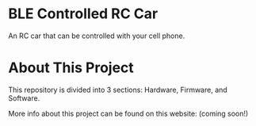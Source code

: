 # BLE Controlled RC Car
An RC car that can be controlled with your cell phone.

# About This Project
This repository is divided into 3 sections: Hardware, Firmware, and Software.

More info about this project can be found on this website: (coming soon!)

